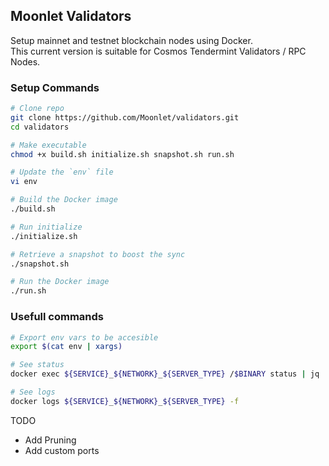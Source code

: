 ## Moonlet Validators

Setup mainnet and testnet blockchain nodes using Docker. \
This current version is suitable for Cosmos Tendermint Validators / RPC Nodes.

### Setup Commands

```sh
# Clone repo
git clone https://github.com/Moonlet/validators.git
cd validators

# Make executable
chmod +x build.sh initialize.sh snapshot.sh run.sh

# Update the `env` file
vi env

# Build the Docker image
./build.sh

# Run initialize
./initialize.sh

# Retrieve a snapshot to boost the sync
./snapshot.sh

# Run the Docker image
./run.sh
```

### Usefull commands

```sh
# Export env vars to be accesible
export $(cat env | xargs)

# See status
docker exec ${SERVICE}_${NETWORK}_${SERVER_TYPE} /$BINARY status | jq

# See logs
docker logs ${SERVICE}_${NETWORK}_${SERVER_TYPE} -f
```

TODO

- Add Pruning
- Add custom ports
